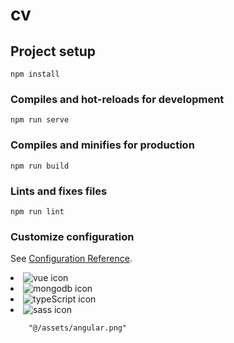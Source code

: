 # cv

## Project setup
```
npm install
```

### Compiles and hot-reloads for development
```
npm run serve
```

### Compiles and minifies for production
```
npm run build
```

### Lints and fixes files
```
npm run lint
```

### Customize configuration
See [Configuration Reference](https://cli.vuejs.org/config/).

 <li><img src="@/assets/vue.png" alt="vue icon"></li>
        <li><img src="@/assets/mongodb.png" alt="mongodb icon"></li>
        <li><img src="@/assets/typescript.png" alt="typeScript icon"></li>
        <li><img src="@/assets/sass.png" alt="sass icon"></li>

        "@/assets/angular.png"



  